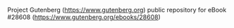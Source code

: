 Project Gutenberg (https://www.gutenberg.org) public repository for eBook #28608 (https://www.gutenberg.org/ebooks/28608)
